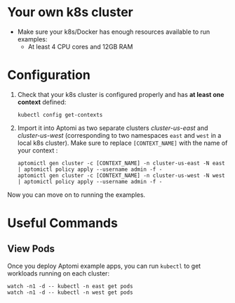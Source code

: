 # Your own k8s cluster 
* Make sure your k8s/Docker has enough resources available to run examples:
    * At least 4 CPU cores and 12GB RAM

# Configuration
1. Check that your k8s cluster is configured properly and has **at least one context** defined:
   ```
   kubectl config get-contexts
   ```   
   
2. Import it into Aptomi as two separate clusters *cluster-us-east* and *cluster-us-west* (corresponding to two namespaces `east` and `west` in a local k8s cluster). Make
   sure to replace `[CONTEXT_NAME]` with the name of your context :
    ```
    aptomictl gen cluster -c [CONTEXT_NAME] -n cluster-us-east -N east | aptomictl policy apply --username admin -f -
    aptomictl gen cluster -c [CONTEXT_NAME] -n cluster-us-west -N west | aptomictl policy apply --username admin -f -
    ```

Now you can move on to running the examples.

# Useful Commands

## View Pods
Once you deploy Aptomi example apps, you can run `kubectl` to get workloads running on each cluster: 
```
watch -n1 -d -- kubectl -n east get pods
watch -n1 -d -- kubectl -n west get pods
```
